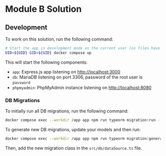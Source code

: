 # Module B Solution

## Development

To work on this solution, run the following command:
```bash
# Start the app in development mode as the current user (so files have the correct permissions)
UID=${UID} GID=${GID} docker compose up
```

This will start the following components:
- `app`: Express.js app listening on [http://localhost:3000](http://localhost:3000)
- `db`: MariaDB listening on port 3306, password of the root user is `password`
- `phpmyadmin`: PhpMyAdmin instance listening on [http://localhost:8080](http://localhost:8080)

### DB Migrations

To initially run all DB migrations, run the following command:
```bash
docker compose exec --workdir /app app npm run typeorm migration:run -- -d src/db/dataSource.ts
```

To generate new DB migrations, update your models and then run:
```bash
docker compose exec --workdir /app app npm run typeorm migration:generate -- -d src/db/dataSource.ts src/migration/create_x_table
```
Then, add the new migration class in the `src/db/dataSource.ts` file.
